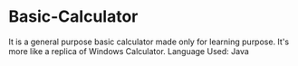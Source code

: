 # Basic-Calculator
It is a general purpose basic calculator made only for learning purpose. It's more like a replica of Windows Calculator.
Language Used: Java
